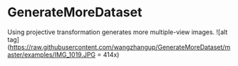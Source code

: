 # GenerateMoreDataset
Using projective transformation generates more multiple-view images.
![alt tag](https://raw.githubusercontent.com/wangzhangup/GenerateMoreDataset/master/examples/IMG_1019.JPG = 414x)
